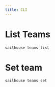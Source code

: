 ```yaml
---
title: CLI
---
```


# List Teams

```bash
sailhouse teams list
```

# Set team

```bash
sailhouse teams set
```
